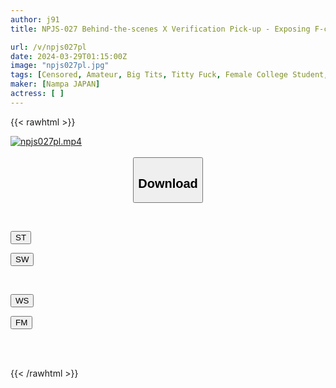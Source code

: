 ```yaml
---
author: j91
title: NPJS-027 Behind-the-scenes X Verification Pick-up - Exposing F-cup Breasts And Hunting For Men - Vivid Desire For Approval And Desire To Be Fucked - A Theory That If A Base Girl Who Acts Cool Takes Off Her Clothes, It Will Be Too Erotic

url: /v/npjs027pl
date: 2024-03-29T01:15:00Z
image: "npjs027pl.jpg"
tags: [Censored, Amateur, Big Tits, Titty Fuck, Female College Student, Submissive Woman	]
maker: [Nampa JAPAN]
actress: [ ]
---
```



{{< rawhtml >}}

<div class="video" data-videoid="QJQ2Wgo4WyU00V2">
    <a href="javascript:;">
        <img src="/v/npjs027pl/npjs027pl.jpg" width="WIDTH" height="HEIGHT" alt="npjs027pl.mp4" loading="lazy">
    </a>
</div>

<script type="text/javascript" src="https://j91.asia/asset/on-demand-st.js"></script>

<br>
  <link rel="stylesheet" href="https://j91.asia/asset/bs5.css">
  
  <center>
  <button class="btn btn-primary" type="button" data-bs-toggle="collapse" data-bs-target=".multi-collapse" aria-expanded="false" aria-controls="multiCollapseExample1 multiCollapseExample2"><h2>Download</h2></button></center>
</p>
<div class="row">
  <div class="col">
    <div class="collapse multi-collapse" id="multiCollapseExample1">
      <div class="card card-body">
	      	      <br>
<div class="buttons">  
<p><a href="https://streamtape.to/v/QJQ2Wgo4WyU00V2" target="_blank"><button class="btn-hover color-3"><i class="fa fa-download"></i> ST</button></a></p>
<p><a href="https://asnwish.com/07pqfdct2638" target="_blank"><button class="btn-hover color-2"><i class="fa fa-download"></i> SW</button></a></p></div>
    </div>
  </div>
</div>
  <div class="col">
    <div class="collapse multi-collapse" id="multiCollapseExample2">
      <div class="card card-body">
	      <br>
<div class="buttons">
<p><a href="https://wolfstream.tv/qempd0kkq9lx"><button class="btn-hover color-9"><i class="fa fa-download"></i> WS</button></a></p>
<p><a href="https://filemoon.sx/d/u3g4e230m39k"><button class="btn-hover color-8"><i class="fa fa-download"></i> FM</button></a></p></div>
<br><br>
      </div>
    </div>
  </div>
</div>

{{< /rawhtml >}}